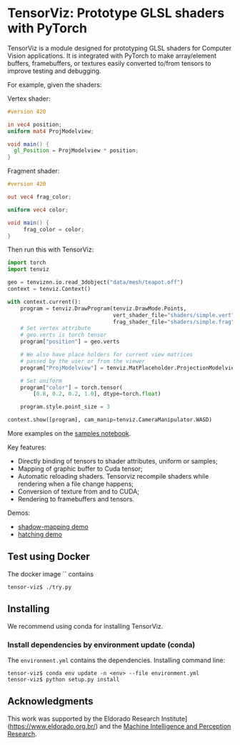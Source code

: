 # TensorViz: Prototype GLSL shaders with PyTorch

TensorViz is a module designed for prototyping GLSL shaders for
Computer Vision applications. It is integrated with PyTorch to make
array/element buffers, framebuffers, or textures easily converted
to/from tensors to improve testing and debugging.

For example, given the shaders:

Vertex shader:


```glsl
#version 420

in vec4 position;
uniform mat4 ProjModelview;

void main() {
  gl_Position = ProjModelview * position;
}
```

Fragment shader:

```glsl
#version 420

out vec4 frag_color;

uniform vec4 color;

void main() {
	 frag_color = color;
}
```

Then run this with TensorViz:

```python
import torch
import tenviz

geo = tenviznn.io.read_3dobject("data/mesh/teapot.off")
context = tenviz.Context()

with context.current():
	program = tenviz.DrawProgram(tenviz.DrawMode.Points,
								 vert_shader_file="shaders/simple.vert",
								 frag_shader_file="shaders/simple.frag")
	# Set vertex attribute
	# geo.verts is torch tensor
	program["position"] = geo.verts

	# We also have place holders for current view matrices
	# passed by the user or from the viewer
	program["ProjModelview"] = tenviz.MatPlaceholder.ProjectionModelview

	# Set uniform
	program["color"] = torch.tensor(
		[0.8, 0.2, 0.2, 1.0], dtype=torch.float)

	program.style.point_size = 3

context.show([program], cam_manip=tenviz.CameraManipulator.WASD)
```

More examples on the [samples notebook](doc/Samples.ipynb).

Key features:

* Directly binding of tensors to shader attributes, uniform or
  samples;
* Mapping of graphic buffer to Cuda tensor;
* Automatic reloading shaders. Tensorviz recompile shaders while
  rendering when a file change happens;
* Conversion of texture from and to CUDA;
* Rendering to framebuffers and tensors.

Demos:

* [shadow-mapping demo](https://github.com/otaviog/shadow-mapping)
* [hatching demo](https://github.com/otaviog/hatching-shading)

## Test using Docker

The docker image `` contains


```shell
tensor-viz$ ./try.py
```

## Installing

We recommend using conda for installing TensorViz.

### Install dependencies by environment update (conda)

The `environment.yml` contains the dependencies. Installing command line:

```shell
tensor-viz$ conda env update -n <env> --file environment.yml
tensor-viz$ python setup.py install
```

## Acknowledgments

This work was supported by the Eldorado Research
Institute](https://www.eldorado.org.br/) and the [Machine Intelligence
and Perception Research](https://gitlab.com/mipl).
